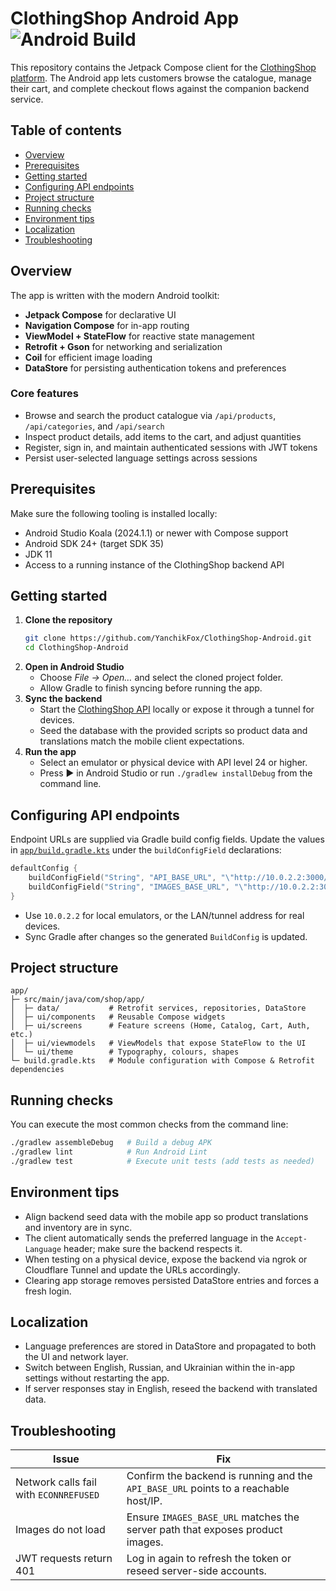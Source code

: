 # ClothingShop Android App ![Android Build](https://github.com/YanchikFox/ClothingShop-Android/actions/workflows/android-build.yml/badge.svg)

This repository contains the Jetpack Compose client for the [ClothingShop platform](https://github.com/YanchikFox/ClothingShop-API). The Android app lets customers browse the catalogue, manage their cart, and complete checkout flows against the companion backend service.

## Table of contents
- [Overview](#overview)
- [Prerequisites](#prerequisites)
- [Getting started](#getting-started)
- [Configuring API endpoints](#configuring-api-endpoints)
- [Project structure](#project-structure)
- [Running checks](#running-checks)
- [Environment tips](#environment-tips)
- [Localization](#localization)
- [Troubleshooting](#troubleshooting)

## Overview

The app is written with the modern Android toolkit:

- **Jetpack Compose** for declarative UI
- **Navigation Compose** for in-app routing
- **ViewModel + StateFlow** for reactive state management
- **Retrofit + Gson** for networking and serialization
- **Coil** for efficient image loading
- **DataStore** for persisting authentication tokens and preferences

### Core features

- Browse and search the product catalogue via `/api/products`, `/api/categories`, and `/api/search`
- Inspect product details, add items to the cart, and adjust quantities
- Register, sign in, and maintain authenticated sessions with JWT tokens
- Persist user-selected language settings across sessions

## Prerequisites

Make sure the following tooling is installed locally:

- Android Studio Koala (2024.1.1) or newer with Compose support
- Android SDK 24+ (target SDK 35)
- JDK 11
- Access to a running instance of the ClothingShop backend API

## Getting started

1. **Clone the repository**
   ```bash
   git clone https://github.com/YanchikFox/ClothingShop-Android.git
   cd ClothingShop-Android
   ```
2. **Open in Android Studio**
   - Choose *File → Open…* and select the cloned project folder.
   - Allow Gradle to finish syncing before running the app.
3. **Sync the backend**
   - Start the [ClothingShop API](https://github.com/YanchikFox/ClothingShop-API) locally or expose it through a tunnel for devices.
   - Seed the database with the provided scripts so product data and translations match the mobile client expectations.
4. **Run the app**
   - Select an emulator or physical device with API level 24 or higher.
   - Press ▶ in Android Studio or run `./gradlew installDebug` from the command line.

## Configuring API endpoints

Endpoint URLs are supplied via Gradle build config fields. Update the values in [`app/build.gradle.kts`](app/build.gradle.kts) under the `buildConfigField` declarations:

```kotlin
defaultConfig {
    buildConfigField("String", "API_BASE_URL", "\"http://10.0.2.2:3000/\"")
    buildConfigField("String", "IMAGES_BASE_URL", "\"http://10.0.2.2:3000/images/\"")
}
```

- Use `10.0.2.2` for local emulators, or the LAN/tunnel address for real devices.
- Sync Gradle after changes so the generated `BuildConfig` is updated.

## Project structure

```
app/
├─ src/main/java/com/shop/app/
│  ├─ data/           # Retrofit services, repositories, DataStore
│  ├─ ui/components   # Reusable Compose widgets
│  ├─ ui/screens      # Feature screens (Home, Catalog, Cart, Auth, etc.)
│  ├─ ui/viewmodels   # ViewModels that expose StateFlow to the UI
│  └─ ui/theme        # Typography, colours, shapes
└─ build.gradle.kts   # Module configuration with Compose & Retrofit dependencies
```

## Running checks

You can execute the most common checks from the command line:

```bash
./gradlew assembleDebug   # Build a debug APK
./gradlew lint            # Run Android Lint
./gradlew test            # Execute unit tests (add tests as needed)
```

## Environment tips

- Align backend seed data with the mobile app so product translations and inventory are in sync.
- The client automatically sends the preferred language in the `Accept-Language` header; make sure the backend respects it.
- When testing on a physical device, expose the backend via ngrok or Cloudflare Tunnel and update the URLs accordingly.
- Clearing app storage removes persisted DataStore entries and forces a fresh login.

## Localization

- Language preferences are stored in DataStore and propagated to both the UI and network layer.
- Switch between English, Russian, and Ukrainian within the in-app settings without restarting the app.
- If server responses stay in English, reseed the backend with translated data.

## Troubleshooting

| Issue | Fix |
| --- | --- |
| Network calls fail with `ECONNREFUSED` | Confirm the backend is running and the `API_BASE_URL` points to a reachable host/IP. |
| Images do not load | Ensure `IMAGES_BASE_URL` matches the server path that exposes product images. |
| JWT requests return 401 | Log in again to refresh the token or reseed server-side accounts. |
